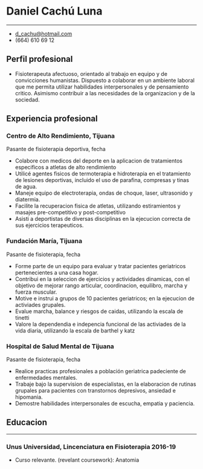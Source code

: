 # Daniel Cachú Luna
- ---------------------------------
* d_cachu@hotmail.com
* (664) 610 69 12

## Perfil profesional
* Fisioterapeuta afectuoso, orientado al trabajo en equipo y de convicciones humanistas. Dispuesto a colaborar en un ambiente laboral que me permita utilizar habilidades interpersonales y de pensamiento critico. Asimismo contribuir a las necesidades de la organizacion y de la sociedad.
## Experiencia profesional

### Centro de Alto Rendimiento, Tijuana
Pasante de fisioterapia deportiva, fecha
* Colabore con medicos del deporte en la aplicacion de tratamientos especificos a atletas de alto rendimiento
* Utilicé agentes fisicos de termoterapia e hidroterapia en el tratamiento de lesiones deportivas, incluido el uso de parafina, compresas y tinas de agua.
* Maneje equipo de electroterapia, ondas de choque, laser, ultrasonido y diatermia.
* Facilite la recuperacion fisica de atletas, utilizando estiramientos y masajes pre-competitivo y post-competitivo
* Asisti a deportistas de diversas disciplinas en la ejecucion correcta de sus ejercicios terapeuticos.

### Fundación María, Tijuana
Pasante de fisioterapia, fecha
* Forme parte de un equipo para evaluar y tratar pacientes geriatricos pertenecientes a una casa hogar.
* Contribui en la seleccion de ejercicios y actividades dinamicas, con el objetivo de mejorar rango articular, coordinacion, equilibro, marcha y fuerza muscular.
* Motive e instrui a grupos de 10 pacientes geriatricos; en la ejecucion de activiades grupales.
* Evalue marcha, balance y riesgos de caidas, utilizando la escala de tinetti
* Valore la dependendia e indepencia funcional de las activiades de la vida diaria, utilizando la escala de barthel y katz

### Hospital de Salud Mental de Tijuana
Pasante de fisioterapia, fecha
* Realice practicas profesionales a población geriatrica padeciente de enfermedades mentales.
* Trabaje bajo la supervision de especialistas, en la elaboracion de rutinas grupales para pacientes con transtornos depresivos, ansiedad e hipomania.
* Demostre habilidades interpersonales de escucha, empatia y paciencia.  

## Educacion
--------------------------------
### Unus Universidad, Lincenciatura en Fisioterapia 2016-19 
* Curso relevante. (revelant coursework): Anatomia

